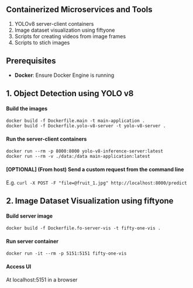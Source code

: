 ## Containerized Microservices and Tools

1. YOLOv8 server-client containers
2. Image dataset visualization using fiftyone
3. Scripts for creating videos from image frames
4. Scripts to stich images


## Prerequisites
- **Docker**: Ensure Docker Engine is running

## 1. Object Detection using YOLO v8
#### Build the images
`docker build -f Dockerfile.main -t main-application .`  
`docker build -f Dockerfile.yolo-v8-server -t yolo-v8-server .`

#### Run the server-client containers
`docker run --rm -p 8000:8000 yolo-v8-inference-server:latest`  
`docker run --rm -v ./data:/data main-application:latest`

#### [OPTIONAL] (From host) Send a custom request from the command line
E.g. `curl -X POST -F "file=@fruit_1.jpg" http://localhost:8000/predict`


## 2. Image Dataset Visualization using fiftyone

#### Build server image
`docker build -f Dockerfile.fo-server-vis -t fifty-one-vis .`

#### Run server container
`docker run -it --rm -p 5151:5151 fifty-one-vis`

#### Access UI
At localhost:5151 in a browser
